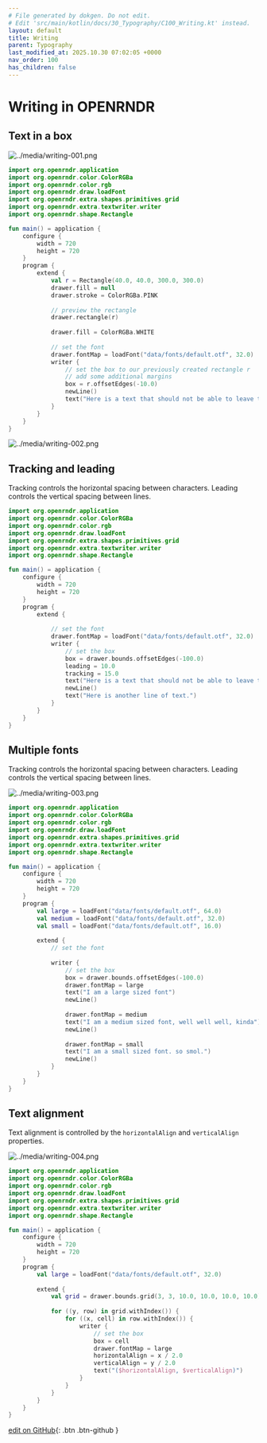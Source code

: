```yaml
---
# File generated by dokgen. Do not edit. 
# Edit 'src/main/kotlin/docs/30_Typography/C100_Writing.kt' instead.
layout: default
title: Writing
parent: Typography
last_modified_at: 2025.10.30 07:02:05 +0000
nav_order: 100
has_children: false
---
```

 
# Writing in OPENRNDR 
 
## Text in a box 
 
<img alt="../media/writing-001.png" src="../media/writing-001.png" loading="lazy"> 
 
```kotlin
import org.openrndr.application
import org.openrndr.color.ColorRGBa
import org.openrndr.color.rgb
import org.openrndr.draw.loadFont
import org.openrndr.extra.shapes.primitives.grid
import org.openrndr.extra.textwriter.writer
import org.openrndr.shape.Rectangle

fun main() = application {
    configure {
        width = 720
        height = 720
    }
    program {
        extend {
            val r = Rectangle(40.0, 40.0, 300.0, 300.0)
            drawer.fill = null
            drawer.stroke = ColorRGBa.PINK
            
            // preview the rectangle
            drawer.rectangle(r)
            
            drawer.fill = ColorRGBa.WHITE
            
            // set the font
            drawer.fontMap = loadFont("data/fonts/default.otf", 32.0)
            writer {
                // set the box to our previously created rectangle r
                // add some additional margins
                box = r.offsetEdges(-10.0)
                newLine()
                text("Here is a text that should not be able to leave this box. Let's just ramble on for a bit. Ok then.")
            }
        }
    }
}
``` 
 
<img alt="../media/writing-002.png" src="../media/writing-002.png" loading="lazy"> 
 
## Tracking and leading

Tracking controls the horizontal spacing between characters. Leading controls the vertical spacing between lines. 
 
```kotlin
import org.openrndr.application
import org.openrndr.color.ColorRGBa
import org.openrndr.color.rgb
import org.openrndr.draw.loadFont
import org.openrndr.extra.shapes.primitives.grid
import org.openrndr.extra.textwriter.writer
import org.openrndr.shape.Rectangle

fun main() = application {
    configure {
        width = 720
        height = 720
    }
    program {
        extend {
        
            // set the font
            drawer.fontMap = loadFont("data/fonts/default.otf", 32.0)
            writer {
                // set the box
                box = drawer.bounds.offsetEdges(-100.0)
                leading = 10.0
                tracking = 15.0
                text("Here is a text that should not be able to leave this box. Let's just ramble on for a bit. Ok then.")
                newLine()
                text("Here is another line of text.")
            }
        }
    }
}
``` 
 
## Multiple fonts

Tracking controls the horizontal spacing between characters. Leading controls the vertical spacing between lines. 
 
<img alt="../media/writing-003.png" src="../media/writing-003.png" loading="lazy"> 
 
```kotlin
import org.openrndr.application
import org.openrndr.color.ColorRGBa
import org.openrndr.color.rgb
import org.openrndr.draw.loadFont
import org.openrndr.extra.shapes.primitives.grid
import org.openrndr.extra.textwriter.writer
import org.openrndr.shape.Rectangle

fun main() = application {
    configure {
        width = 720
        height = 720
    }
    program {
        val large = loadFont("data/fonts/default.otf", 64.0)
        val medium = loadFont("data/fonts/default.otf", 32.0)
        val small = loadFont("data/fonts/default.otf", 16.0)
        
        extend {
            // set the font
            
            writer {
                // set the box
                box = drawer.bounds.offsetEdges(-100.0)
                drawer.fontMap = large
                text("I am a large sized font")
                newLine()
                
                drawer.fontMap = medium
                text("I am a medium sized font, well well well, kinda")
                newLine()
                
                drawer.fontMap = small
                text("I am a small sized font. so smol.")
                newLine()
            }
        }
    }
}
``` 
 
## Text alignment  
  
Text alignment is controlled by the `horizontalAlign` and `verticalAlign` properties.     
     
 
<img alt="../media/writing-004.png" src="../media/writing-004.png" loading="lazy"> 
 
```kotlin
import org.openrndr.application
import org.openrndr.color.ColorRGBa
import org.openrndr.color.rgb
import org.openrndr.draw.loadFont
import org.openrndr.extra.shapes.primitives.grid
import org.openrndr.extra.textwriter.writer
import org.openrndr.shape.Rectangle

fun main() = application {
    configure {
        width = 720
        height = 720
    }
    program {
        val large = loadFont("data/fonts/default.otf", 32.0)
        
        extend {
            val grid = drawer.bounds.grid(3, 3, 10.0, 10.0, 10.0, 10.0)
            
            for ((y, row) in grid.withIndex()) {
                for ((x, cell) in row.withIndex()) {
                    writer {
                        // set the box
                        box = cell
                        drawer.fontMap = large
                        horizontalAlign = x / 2.0
                        verticalAlign = y / 2.0
                        text("($horizontalAlign, $verticalAlign)")
                    }
                }
            }
        }
    }
}
``` 

[edit on GitHub](https://github.com/openrndr/openrndr-guide/blob/main/src/main/kotlin/docs/30_Typography/C100_Writing.kt){: .btn .btn-github }